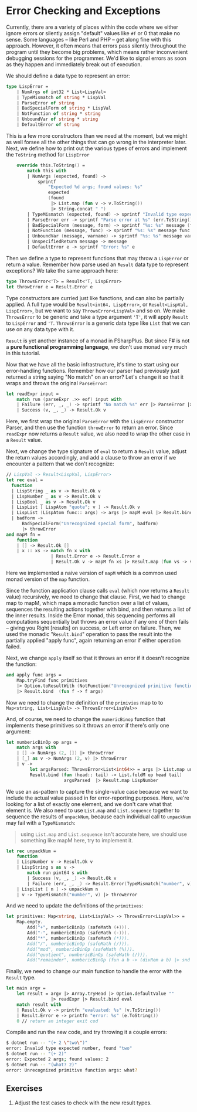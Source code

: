 # Error Checking and Exceptions
Currently, there are a variety of places within the code where we either ignore errors or silently assign "default" values like `#f` or 0 that make no sense. Some languages – like Perl and PHP – get along fine with this approach. However, it often means that errors pass silently throughout the program until they become big problems, which means rather inconvenient debugging sessions for the programmer. We'd like to signal errors as soon as they happen and immediately break out of execution.

We should define a data type to represent an error:

```fsharp
type LispError =
    | NumArgs of int32 * List<LispVal>
    | TypeMismatch of string * LispVal
    | ParseError of string
    | BadSpecialForm of string * LispVal
    | NotFunction of string * string
    | UnboundVar of string * string
    | DefaultError of string
```

This is a few more constructors than we need at the moment, but we might as well forsee all the other things that can go wrong in the interpreter later. Next, we define how to print out the various types of errors and implement the `ToString` method for `LispError`

```fsharp
    override this.ToString() =
        match this with
        | NumArgs (expected, found) ->
            sprintf
                "Expected %d args; found values: %s"
                expected
                (found
                 |> List.map (fun v -> v.ToString())
                 |> String.concat " ")
        | TypeMismatch (expected, found) -> sprintf "Invalid type expected %s, found %s" expected (found.ToString())
        | ParseError err -> sprintf "Parse error at %s" (err.ToString())
        | BadSpecialForm (message, form) -> sprintf "%s: %s" message (form.ToString())
        | NotFunction (message, func) -> sprintf "%s: %s" message func
        | UnboundVar (message, varname) -> sprintf "%s: %s" message varname
        | UnspecifiedReturn message -> message
        | DefaultError e -> sprintf "Error: %s" e
```

Then we define a type to represent functions that may throw a `LispError` or return a value. Remember how parse used an `Result` data type to represent exceptions? We take the same approach here:

```fsharp
type ThrowsError<'T> = Result<'T, LispError>
let throwError e = Result.Error e
```
Type constructors are curried just like functions, and can also be partially applied. A full type would be `Result<int64, LispError>`, or `Result<LispVal, LispError>`, but we want to say `ThrowsError<LispVal>` and so on. We make `ThrowsError` to be generic and take a type argument `'T'`, it will apply `Result` to `LispError` and `'T`. `ThrowsError` is a generic data type like `List` that we can use on any data type with it.

`Result` is yet another instance of a monad in FSharpPlus. But since F# is not a **pure functional programming language**, we don't use monad very much in this tutorial.

Now that we have all the basic infrastructure, it's time to start using our error-handling functions. Remember how our parser had previously just returned a string saying "No match" on an error? Let's change it so that it wraps and throws the original `ParseError`:

```fsharp
let readExpr input =
    match run (parseExpr .>> eof) input with
    | Failure (err, _, _) -> sprintf "No match %s" err |> ParseError |> throwError
    | Success (v, _, _) -> Result.Ok v
```

Here, we first wrap the original `ParseError` with the `LispError` constructor Parser, and then use the function `throwError` to return an error. Since `readExpr` now returns a `Result` value, we also need to wrap the other case in a `Result` value.

Next, we change the type signature of `eval` to return a `Result` value, adjust the return values accordingly, and add a clause to throw an error if we encounter a pattern that we don't recognize:

```fsharp
// LispVal -> Result<LispVal, LispError>
let rec eval = 
  function
  | LispString _ as v -> Result.Ok v
  | LispNumber _ as v -> Result.Ok v
  | LispBool _ as v -> Result.Ok v
  | LispList [ LispAtom "quote"; v ] -> Result.Ok v
  | LispList (LispAtom func:: args) -> args |> mapM eval |> Result.bind (apply func)
  | badform ->
      BadSpecialForm("Unrecognized special form", badform)
      |> throwError
and mapM fn =
    function
    | [] -> Result.Ok []
    | x :: xs -> match fn x with
                 | Result.Error e -> Result.Error e
                 | Result.Ok v -> mapM fn xs |> Result.map (fun vs -> v :: vs)
```
Here we implemented a naive version of `mapM` which is a common used monad version of the `map` function. 

Since the function application clause calls `eval` (which now returns a `Result` value) recursively, we need to change that clause. First, we had to change map to mapM, which maps a monadic function over a list of values, sequences the resulting actions together with bind, and then returns a list of the inner results. Inside the Error monad, this sequencing performs all computations sequentially but throws an error value if any one of them fails – giving you Right [results] on success, or Left error on failure. Then, we used the monadic "`Result.bind`" operation to pass the result into the partially applied "apply func", again returning an error if either operation failed.

Next, we change `apply` itself so that it throws an error if it doesn't recognize the function:

```fsharp
and apply func args =
    Map.tryFind func primitives
    |> Option.toResultWith (NotFunction("Unrecognized primitive function args", func))
    |> Result.bind  (fun f -> f args) 
```

Now we need to change the definition of the `primivies` map to to `Map<string, List<LispVal> -> ThrowsError<LispVal>>`

And, of course, we need to change the `numericBinop` function that implements these primitives so it throws an error if there's only one argument:

```fsharp
let numbericBinOp op args =
    match args with
    | [] -> NumArgs (2, []) |> throwError
    | [_] as v -> NumArgs (2, v) |> throwError
    | v ->
         let argsParsed: ThrowsError<List<int64>> = args |> List.map unpackNum |> List.sequence
         Result.bind (fun (head:: tail) -> List.foldM op head tail)
                      argsParsed  |> Result.map LispNumber
```

We use an as-pattern to capture the single-value case because we want to include the actual value passed in for error-reporting purposes. Here, we're looking for a list of exactly one element, and we don't care what that element is. We also need to use `List.map` and `List.sequence` together to sequence the results of `unpackNum`, because each individual call to `unpackNum` may fail with a `TypeMismatch`:
> using `List.map` and `List.sequence` isn't accurate here, we should use something like mapM here, try to implement it. 
```fsharp
let rec unpackNum =
    function
    | LispNumber v -> Result.Ok v
    | LispString s as v ->
        match run pint64 s with
        | Success (v, _, _) -> Result.Ok v
        | Failure (err, _, _) -> Result.Error(TypeMismatch("number", v))
    | LispList [ n ] -> unpackNum n
    | v -> TypeMismatch("number", v) |> throwError
```
And we need to update the definitions of the `primitives`:
```fsharp
let primitives: Map<string, List<LispVal> -> ThrowsError<LispVal>> =
    Map.empty.
        Add("+", numbericBinOp (safeMath (+))).
        Add("-", numbericBinOp (safeMath (-))).
        Add("*", numbericBinOp (safeMath (*))).
        Add("/", numbericBinOp (safeMath (/))).
        Add("mod", numbericBinOp (safeMath (%))).
        Add("quotient", numbericBinOp (safeMath (/))).
        Add("remainder", numbericBinOp (fun a b -> (divRem a b) |> snd |> Result.Ok)
```
Finally, we need to change our main function to handle the error with the `Result` type.
```fsharp
let main argv =
    let result = argv |> Array.tryHead |> Option.defaultValue ""
                 |> readExpr |> Result.bind eval
    match result with
    | Result.Ok v -> printfn "evaluated: %s" (v.ToString())
    | Result.Error e -> printfn "error: %s" (e.ToString())
    0 // return an integer exit cod
```
Compile and run the new code, and try throwing it a couple errors:
```bash
$ dotnet run -- "(+ 2 \"two\")"
error: Invalid type expected number, found "two"
$ dotnet run -- "(+ 2)"
error: Expected 2 args; found values: 2
$ dotnet run -- "(what? 2)"
error: Unrecognized primitive function args: what?
```

## Exercises
1. Adjust the test cases to check with the new result types.
